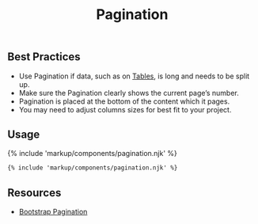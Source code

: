﻿---
title: Pagination
summary: Pagination allows users to choose between viewable data sets.
tags: components
layout: guide-page
eleventyNavigation:
  key: Pagination
  parent: Components
  order: 230
  excerpt: Pagination allows users to choose between viewable data sets.
  img: /img/illustrations/illus-pagination.svg
---

## Best Practices

- Use Pagination if data, such as on [Tables](/components/table), is long and needs to be split up.
- Make sure the Pagination clearly shows the current page’s number.
- Pagination is placed at the bottom of the content which it pages.
- You may need to adjust columns sizes for best fit to your project.

## Usage

{% include 'markup/components/pagination.njk' %}

``` html
{% include 'markup/components/pagination.njk' %}
```

## Resources

- <a href="https://getbootstrap.com/docs/4.6/components/pagination/" target="_blank">Bootstrap Pagination</a>